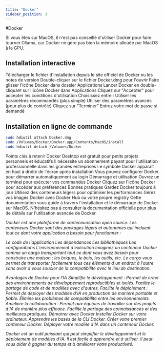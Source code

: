 ```yaml
---
title: "Docker"
sidebar_position: 3
---
```


#Docker

Si vous êtes sur MacOS, il n'est pas conseillé d'utiliser Docker pour faire tourner Ollama, car Docker ne gère pas bien la mémoire allouée par MacOS à la GPU.

## Installation interactive
Télécharger le fichier d'installation depuis le site officiel de Docker ou les notes de version
Double-cliquer sur le fichier Docker.dmg pour l'ouvrir
Faire glisser l'icône Docker dans dossier Applications
Lancer Docker en double-cliquant sur l'icône Docker dans Applications
Cliquez sur "Accepter" pour accepter les conditions d'utilisation
Choisissez entre :
Utiliser les paramètres recommandés (plus simple)
Utiliser des paramètres avancés (pour plus de contrôle)
Cliquez sur "Terminer"
Entrez votre mot de passe si demandé

## Installation en ligne de commande

```bash
sudo hdiutil attach Docker.dmg
sudo /Volumes/Docker/Docker.app/Contents/MacOS/install
sudo hdiutil detach /Volumes/Docker
```
Points clés à retenir
Docker Desktop est gratuit pour petits projets personnels et éducatifs
Il nécessite un abonnement payant pour l'utilisation professionnelle dans les grandes entreprises
Le symbole Docker apparaît en haut à droite de l'écran après installation
Vous pouvez configurer Docker pour démarrer automatiquement au login
Démarrage et utilisation
Ouvrez un terminal pour exécuter vos commandes Docker
Cliquez sur l'icône Docker pour accéder aux préférences
Bonnes pratiques
Gardez Docker toujours à jour
Utilisez des conteneurs légers pour optimiser les performances
Gérez vos images Docker avec Docker Hub ou votre propre registry
Cette documentation vous guide à travers l'installation et le démarrage de Docker sur MacOS. N'hésitez pas à consulter la documentation officielle pour plus de détails sur l'utilisation avancée de Docker.


*Docker est une plateforme de conteneurisation open source. Les conteneurs Docker sont des packages légers et autonomes qui incluent tout ce dont votre application a besoin pour fonctionner :*

*Le code de l'application
Les dépendances
Les bibliothèques
Les configurations
L'environnement d'exécution
Imaginez un conteneur Docker comme un cargo transportant tout ce dont vous avez besoin pour construire une maison : les briques, le bois, les outils, etc. Le cargo vous permet de transporter facilement tous ces éléments d'un endroit à l'autre sans avoir à vous soucier de la compatibilité avec le lieu de destination.*

*Avantages de Docker pour l'IA
Simplifie le développement :
Permet de créer des environnements de développement reproductibles et isolés.
Facilite le partage de code et de modèles avec d'autres.
Facilite le déploiement :
Permet de déployer des modèles d'IA en production de manière portable et fiable.
Élimine les problèmes de compatibilité entre les environnements.
Améliore la collaboration :
Permet aux équipes de travailler sur des projets d'IA de manière plus efficace.
Facilite le partage des connaissances et des meilleures pratiques.
Démarrer avec Docker
Installer Docker sur votre ordinateur.
Apprendre les bases de la CLI Docker.
Créer votre premier conteneur Docker.
Déployer votre modèle d'IA dans un conteneur Docker.*

*Docker est un outil puissant qui peut simplifier le développement et le déploiement de modèles d'IA. Il est facile à apprendre et à utiliser. Il peut vous aider à gagner du temps et à améliorer votre productivité.*
